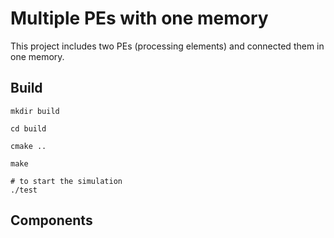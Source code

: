 # Multiple PEs with one memory

This project includes two PEs (processing elements) and connected them in one memory.

## Build

```shell
mkdir build

cd build

cmake ..

make

# to start the simulation
./test
```

## Components

